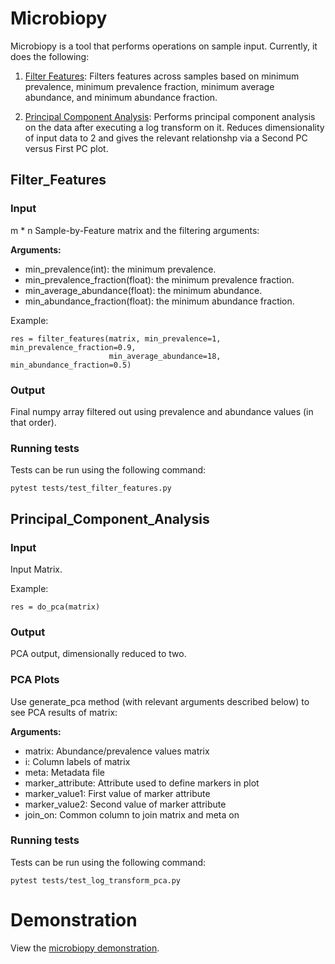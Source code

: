 # Microbiopy

Microbiopy is a tool that performs operations on sample input. Currently, it does the following:

1. [Filter Features](#Filter_Features): Filters features across samples based on minimum prevalence, minimum prevalence fraction, minimum average abundance, and minimum abundance fraction.

2. [Principal Component Analysis](#Principal_Component_Analysis): Performs principal component analysis on the data after executing a log transform on it. Reduces dimensionality of input data to 2 and gives the relevant relationshp via a Second PC versus First PC plot.

## Filter_Features
### Input

m * n Sample-by-Feature matrix and the filtering arguments:

**Arguments:**
- min_prevalence(int): the minimum prevalence.
- min_prevalence_fraction(float): the minimum prevalence fraction.
- min_average_abundance(float): the minimum abundance.
- min_abundance_fraction(float): the minimum abundance fraction.


Example:

```
res = filter_features(matrix, min_prevalence=1, min_prevalence_fraction=0.9,
                      min_average_abundance=18, min_abundance_fraction=0.5)
```


### Output

Final numpy array filtered out using prevalence and abundance values (in that order).

### Running tests

Tests can be run using the following command:

```
pytest tests/test_filter_features.py
```


## Principal_Component_Analysis
### Input

Input Matrix.

Example:

```
res = do_pca(matrix)
```

### Output

PCA output, dimensionally reduced to two. 


### PCA Plots

Use generate_pca method (with relevant arguments described below) to see PCA results of matrix:

**Arguments:**
- matrix: Abundance/prevalence values matrix
- i: Column labels of matrix
- meta: Metadata file
- marker_attribute: Attribute used to define markers in plot
- marker_value1: First value of marker attribute
- marker_value2: Second value of marker attribute
- join_on: Common column to join matrix and meta on

### Running tests

Tests can be run using the following command:

```
pytest tests/test_log_transform_pca.py
```

# Demonstration

View the [microbiopy demonstration](https://github.com/BigDataBiology/microbiopy_demo).
